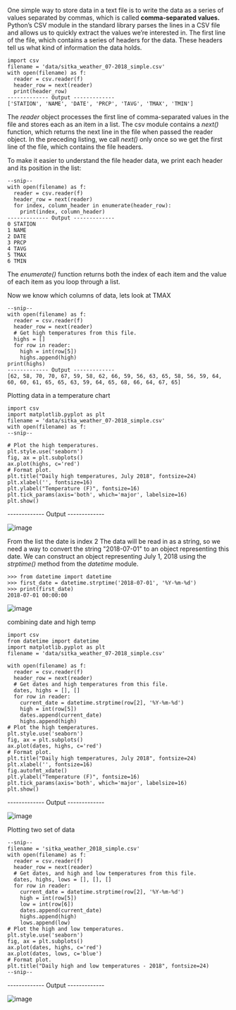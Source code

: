One simple way to store data in a text file is to write the data as a series of values separated by commas, which is called <b>comma-separated values.</b>
Python’s CSV module in the standard library parses the lines in a CSV file and allows us to quickly extract the values we’re interested in.
The first line of the file, which contains a series of headers for the data. These headers tell us what kind of information the data holds.

```
import csv
filename = 'data/sitka_weather_07-2018_simple.csv'
with open(filename) as f:
  reader = csv.reader(f)
  header_row = next(reader)
  print(header_row)
------------- Output -------------  
['STATION', 'NAME', 'DATE', 'PRCP', 'TAVG', 'TMAX', 'TMIN']  
```

The <i>reader</i> object processes the first line of comma-separated values in the file and stores each as an item in a list.
The csv module contains a <i>next()</i> function, which returns the next line in the file when passed the reader object. In the preceding listing, we call <i>next()</i> only once so we get the first line of the file, which contains the file headers.

To make it easier to understand the file header data, we print each header and its position in the list:
```
--snip--
with open(filename) as f:
  reader = csv.reader(f)
  header_row = next(reader)
  for index, column_header in enumerate(header_row):
    print(index, column_header)
------------- Output ------------- 
0 STATION
1 NAME
2 DATE
3 PRCP
4 TAVG
5 TMAX
6 TMIN
```
The <i>enumerate()</i> function returns both the index of each item and the value of each item as you loop through a list.

Now we know which columns of data, lets look at TMAX
```
--snip--
with open(filename) as f:
  reader = csv.reader(f)
  header_row = next(reader)
  # Get high temperatures from this file.
  highs = []
  for row in reader:
    high = int(row[5])
    highs.append(high)
print(highs)
------------- Output -------------
[62, 58, 70, 70, 67, 59, 58, 62, 66, 59, 56, 63, 65, 58, 56, 59, 64, 60, 60, 61, 65, 65, 63, 59, 64, 65, 68, 66, 64, 67, 65]
```

Plotting data in a temperature chart
```
import csv
import matplotlib.pyplot as plt
filename = 'data/sitka_weather_07-2018_simple.csv'
with open(filename) as f:
--snip--

# Plot the high temperatures.
plt.style.use('seaborn')
fig, ax = plt.subplots()
ax.plot(highs, c='red')
# Format plot.
plt.title("Daily high temperatures, July 2018", fontsize=24)
plt.xlabel('', fontsize=16)
plt.ylabel("Temperature (F)", fontsize=16)
plt.tick_params(axis='both', which='major', labelsize=16)
plt.show()
```
------------- Output -------------

![image](https://user-images.githubusercontent.com/15881158/156084954-fcffe6cc-5d98-4627-a26e-cdd43ce24759.png)



From the list the date is index 2
The data will be read in as a string, so we need a way to convert the string "2018-07-01" to an object representing this date. We can construct an object representing July 1, 2018 using the <i>strptime()</i> method from the <i>datetime</i> module.
```
>>> from datetime import datetime
>>> first_date = datetime.strptime('2018-07-01', '%Y-%m-%d')
>>> print(first_date)
2018-07-01 00:00:00
```

![image](https://user-images.githubusercontent.com/15881158/156085828-1ea35f38-0468-4ff0-a978-edf9d73de366.png)

combining date and high temp
```
import csv
from datetime import datetime
import matplotlib.pyplot as plt
filename = 'data/sitka_weather_07-2018_simple.csv'

with open(filename) as f:
  reader = csv.reader(f)
  header_row = next(reader)
  # Get dates and high temperatures from this file.
  dates, highs = [], []
  for row in reader:
    current_date = datetime.strptime(row[2], '%Y-%m-%d')
    high = int(row[5])
    dates.append(current_date)
    highs.append(high)
# Plot the high temperatures.
plt.style.use('seaborn')
fig, ax = plt.subplots()
ax.plot(dates, highs, c='red')
# Format plot.
plt.title("Daily high temperatures, July 2018", fontsize=24)
plt.xlabel('', fontsize=16)
fig.autofmt_xdate()
plt.ylabel("Temperature (F)", fontsize=16)
plt.tick_params(axis='both', which='major', labelsize=16)
plt.show()
```
------------- Output -------------

![image](https://user-images.githubusercontent.com/15881158/156087669-3f69fb6e-12f7-485e-9b63-cd2f0aa3f78a.png)


Plotting two set of data
```
--snip--
filename = 'sitka_weather_2018_simple.csv'
with open(filename) as f:
  reader = csv.reader(f)
  header_row = next(reader)
  # Get dates, and high and low temperatures from this file.
  dates, highs, lows = [], [], []
  for row in reader:
    current_date = datetime.strptime(row[2], '%Y-%m-%d')
    high = int(row[5])
    low = int(row[6])
    dates.append(current_date)
    highs.append(high)
    lows.append(low)
# Plot the high and low temperatures.
plt.style.use('seaborn')
fig, ax = plt.subplots()
ax.plot(dates, highs, c='red')
ax.plot(dates, lows, c='blue')
# Format plot.
plt.title("Daily high and low temperatures - 2018", fontsize=24)
--snip--
```
------------- Output -------------

![image](https://user-images.githubusercontent.com/15881158/156088185-10ee67e4-6f7c-4985-b7af-6d1ae1b4d8a7.png)





